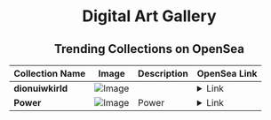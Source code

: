 <div align="center">

# Digital Art Gallery

## Trending Collections on OpenSea

| Collection Name                       | Image                                                                                     | Description                       | OpenSea Link                                                                                          |
|---------------------------------------|-------------------------------------------------------------------------------------------|-----------------------------------|--------------------------------------------------------------------------------------------------------|
| **dionuiwkirld** | ![Image](https://i.seadn.io/s/raw/files/ad689c5d5179a9c4bcbc1fd6cf1d2ebb.jpg?w=500&auto=format?w=200&auto=format) |  | <details><summary>Link</summary>[dionuiwkirld](https://opensea.io/collection/dionuiwkirld)</details> |
| **Power** | ![Image](https://i.seadn.io/s/raw/files/1c7c4e3463aa329b6909da7df21106e1.jpg?w=500&auto=format?w=200&auto=format) | Power | <details><summary>Link</summary>[Power](https://opensea.io/collection/power-145)</details> |

</div>